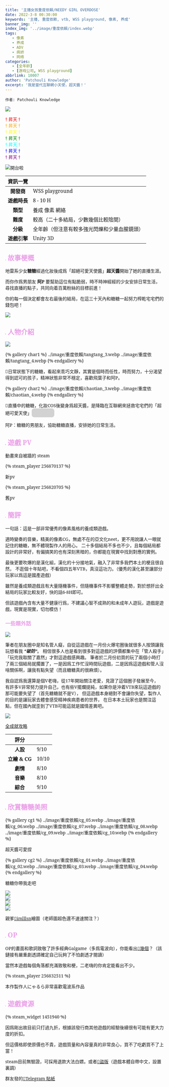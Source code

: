 ```yaml
---
title: '主播女孩重度依賴/NEEDY GIRL OVERDOSE'
date: 2022-3-8 00:30:00
keywords: '主播, 重度依赖, vtb, WSS playground, 像素, 养成'
banner_img: ''
index_img: '../image/重度依賴/index.webp'
tags:
   - 像素
   - 养成
   - ADV
   - 病娇
   - 网络
categories:
   - [全年龄]
   - [游戏公司, WSS playground]
abbrlink: 10007
author: 'Patchouli Knowledge'
excerpt: '我是當代互聯網小天使，超天醬！'
---
```


`作者: Patchouli Knowledge`

<img src="../image/重度依賴/tgpreview.jpg" class="d-none">

<p class="text-center">
  <span style="color:red;"   >† 昇天 †</span><br>
  <span style="color:orange;">† 昇天 †</span><br>
  <span style="color:yellow;">† 昇天 †</span><br>
  <span style="color:green;" >† 昇天 †</span><br>
  <span style="color:cyan;"  >† 昇天 †</span><br>
  <span style="color:blue;"  >† 昇天 †</span><br>
  <span style="color:purple;">† 昇天 †</span>
</p>

![開台啦](https://cdn.akamai.steamstatic.com/steam/apps/1451940/extras/bank_cn.gif)

| 資訊一覽     |                  |
|:--------:|:---------------- |
| **開發商**  | WSS playground |
| **遊戲時長** | 8 - 10 H          |
| **類型**   | 養成 像素 網絡         |
| **難度**   | 較高（二十多結局，少數幾個比較陰間）                |
| **分級**   | 全年齡（但注意有較多強光閃爍和少量血腥鏡頭）             |
| **遊戲引擎**   | Unity 3D             |

## <img src="../image/重度依賴/tangtang.webp" style="zoom:15%" /> <font color=#eaa0e8>故事梗概</font>

地雷系少女**糖糖**經過化妝後成爲「超絕可愛天使醬」**超天醬**開始了她的直播生涯。

而你作爲男朋友 **阿P** 要幫助這位有點脆弱，時不時神經經的少女安排日常生活，尋找直播的點子，共同向着百萬粉絲的目標前進！

你的每一個決定都會左右最後的結局，在這三十天內和糖糖一起努力榨乾宅宅們的錢包吧！

![](https://cdn.akamai.steamstatic.com/steam/apps/1451940/extras/first_CN-min.gif)

## <img src="../image/重度依賴/chaotianjiang.webp" style="zoom:15%" /> <font color=#eaa0e8>人物介紹</font>

![](../image/重度依賴/ngo_ame_cho1.webp)

<style>
 #carousel-char1 {
   aspect-ratio: 16 / 10;
 }
 .carousel.slide {
   margin-bottom: 8px;
 }
</style>

{% gallery char1 %}
../image/重度依賴/tangtang_3.webp
../image/重度依賴/tangtang_4.webp
{% endgallery %}

🔼日常狀態下的糖糖，看起來乖巧文靜，其實是個時而任性，時而努力，十分渴望得到認可的孩子，精神狀態非常不穩定，喜歡飛葉子和阿P。

{% gallery char2 %}
../image/重度依賴/chaotian_3.webp
../image/重度依賴/chaotian_4.webp
{% endgallery %}

🔼直播中的糖糖，化妝COS後變身爲超天醬，是降臨在互聯網來拯救宅宅們的「超絕可愛天使」<span class="heimu" title="你知道的太多了">媚宅主播</span>

阿P：糖糖的男朋友，協助糖糖直播，安排她的日常生活。

## <img src="../image/重度依賴/pv.webp" style="zoom:15%" /> <font color=#eaa0e8>遊戲 PV</font>

動畫來自被牆的 steam

{% steam_player 256870137 %}

<span class="text-center">新pv</span>

{% steam_player 256820705 %}

<span class="text-center">舊pv</span>

## <img src="../image/重度依賴/tangtang_1.webp" style="zoom:15%" /> <font color=#eaa0e8>簡評</font>

一句話：這是一部非常優秀的像素風格的養成類遊戲。

適時變奏的音樂，精美的像素CG，無處不在的亞文化neet，更不用說讓人一眼就記住的糖糖，無不體現製作人的用心。
二十多個結局不多也不少，且每個結局都設計的非常好，有偏搞笑的也有深刻黑暗的，你都能在現實中找到對應的實例。

最後更要吹爆的是漢化組，漢化的十分接地氣，融入了非常多我們本土的梗且很自然，
不逛個十年貼吧，不看個四五年VTB，真沒這功力。（優秀的漢化甚至讓部分玩家以爲這是國產遊戲）

雖然是養成類遊戲且有大量隨機事件，但隨機事件不影響整體走勢，對於想肝出全結局的玩家比較友好，快的話6-8H即可。

但該遊戲內含有大量不健康行爲，不建議心智不成熟的和未成年人遊玩，遊戲是遊戲，現實是現實，切勿模仿！

### <font color=#eaa0e8>一些題外話</font>

![](../image/重度依賴/screenshoot00.webp)

筆者在朋友圈中是知名管人癡，自從這遊戲在一月份火爆宅圈後就很多人按頭讓我玩想看我 ***“破防”***。
相信很多人也是看到很多對這遊戲的評價都集中在「管人殺手」「玩完我取關了嘉然」才對這遊戲感興趣。
筆者於二月份初買的玩了兩個小時打了兩三個結局就擱置了，一是因爲工作忙沒時間玩遊戲，二是因爲這遊戲和管人沒啥關係啊，讓我有點失望（而且糖糖真的很麻煩）。

我自認爲我還算是個V老嗨，從17年開始關注老愛，見證了這個圈子發展至今，
有許多V非常努力提升自己，也有些V擺爛提純，如果你是沖着VTB來玩這遊戲的那可能要失望了（首先糖糖就不是V），
但這遊戲本身絕對不會讓你失望，製作人的目的是讓玩家去體會感受精神疾病患者的世界，
在日本本土玩家也是關注這點，但在國內就歪到了VTB可能這就是國情差異吧。

![](../image/重度依賴/screenshoot01.webp)

<p class="text-center"><a href="https://steamcommunity.com/app/1451940/discussions/0/4287991687308982957/">全成就攻略</a></p>

| 評分        |      |
|:---------:|:----- |
| **人設**    | 9/10 |
| **立繪 & CG** | 10/10 |
| **劇情**    | 8/10 |
| **音樂**    | 8/10 |
| **綜合**    | 9/10 |


## <img src="../image/重度依賴/chuang.webp" style="zoom:15%" /> <font color=#eaa0e8>欣賞糖糖美照</font>

{% gallery cg1 %}
../image/重度依賴/cg_05.webp
../image/重度依賴/cg_06.webp
../image/重度依賴/cg_07.webp
../image/重度依賴/cg_08.webp
../image/重度依賴/cg_09.webp
../image/重度依賴/cg_10.webp
{% endgallery %}

<p class="text-center">超天醬可愛捏</p>

{% gallery cg2 %}
../image/重度依賴/cg_01.webp
../image/重度依賴/cg_02.webp
../image/重度依賴/cg_03.webp
../image/重度依賴/cg_04.webp
{% endgallery %}

<p class="text-center">糖糖你帶我走吧</p>

<div class="row">
  <div class="col my-1">
    <img src="../image/重度依賴/cg_12.webp" class="img-fluid">
  </div>
</div>
<div class="row">
  <div class="col-12 col-md-6 my-1">
    <img src="../image/重度依賴/cg_13.webp" class="img-fluid">
  </div>
  <div class="col-12 col-md-6 my-1">
    <img src="../image/重度依賴/cg_14.webp" class="img-fluid">
  </div>
</div>
<div class="row">
  <div class="col my-1">
    <img src="../image/重度依賴/cg_11.webp" class="img-fluid">
  </div>
</div>


<p class="text-center">親爹<a href="https://twitter.com/imlllsn">🔗️imlllsn</a>繪圖（老師圖超色還不速速關注？）</p>

## <img src="../image/重度依賴/yao.webp" style="zoom:15%" /> <font color=#eaa0e8>OP</font>

OP的畫面和歌詞致敬了許多經典Galgame（多爲電波向），你能看出[🔗️幾個](https://www.yystv.cn/p/8763)？（該鏈接有嚴重劇透請確定自己玩夠了不怕劇透才閱讀）

當然本遊戲每個角落都充滿致敬和梗，二老嗨的你肯定能看出不少。

{% steam_player 256832511 %}

<p class="text-center">本作製作人にゃるら非常喜歡電波系作品</p>

## <img src="../image/重度依賴/dui.webp" style="zoom:15%" /> <font color=#eaa0e8>遊戲資源</font>

{% steam_widget 1451940 %}

因爲剛出故目前只打過九折，根據該發行商其他遊戲的經驗後續很有可能有更大力度的折扣。

但這價格即使原價也不貴，遊戲質量和內容量真的非常良心，買不了吃虧買不了上當！

steam目前無驗證，可採用退款大法白嫖。或者[🔗️盜版](https://www.ryuugames.com/eng-needy-streamer-overdose/)（遊戲本體自帶中文，設置裏調）

群友發的[🔗️Telegram 貼紙](https://t.me/addstickers/chaotianjiang)


<style>
body {
    background: "color: black")"
}
#banner {
    background: url('')!important;
    background-color: transparent!important;
}
#toc {
     background-color: var(--board-bg-color);
     padding: 20px 10px 20px 20px;
     border-radius: 10px;
}
#board {
    backdrop-filter: blur(5px);
    -webkit-backdrop-filter: blur(5px);
   /* background-color: #3337 !important;*/
}
.full-bg-img > .mask {
  background-color: rgba(0,0,0,0) !important;
}
.page-header  {
  background-color: rgba(0,0,0,0.5);
  padding: 3px;
  border-radius: 5px;
}
:root {
  --board-bg-color: rgba(255,255,255,0.7);
}
[data-user-color-scheme='dark'] {
  --board-bg-color: rgba(0,0,0,0.85);
}
</style>
<script>
window.addEventListener('DOMContentLoaded', function() {
//document.documentElement.setAttribute('data-user-color-scheme', 'dark');
});
</script>

<script>
  let videobg = `
<style>
  .profile_animated_background {
    position: fixed;
    /*min-width: 100%;
    min-height: 100%;*/
    top: 0;
    left: 0;
    width: 100vw;
    height: 100vh;
    z-index: -5;
    overflow: hidden;
  }
  .profile_animated_background > video {
    position: absolute;
    left: 50%;
    transform: translateX(-50%);
    width: 1920px;
  }
</style>
<div class="profile_animated_background">
  <video playsinline="" autoplay="" muted="" loop="" poster="https://cdn.akamai.steamstatic.com/steamcommunity/public/images/items/1451940/1b771ff96a253c52640ff22502dfcae79cefdffe.jpg">
    <source src="https://cdn.akamai.steamstatic.com/steamcommunity/public/images/items/1451940/0e445044c223ce65901dc8610bda31e70845cf99.webm" type="video/webm">
    <source src="https://cdn.akamai.steamstatic.com/steamcommunity/public/images/items/1451940/95864db21f32e953f290dad4bd57d69ffd4bd914.mp4" type="video/mp4">
  </video>
</div>
  `
  let father = document.createElement('div');
  father.innerHTML = videobg;
  document.body.appendChild(father);
</script>

<style>
.heimu {
    display: inline-block;
    background-color: #25252533;
    color: transparent;
    text-shadow: none;
    border-radius: 8px;
    padding: 4px 8px;
    transition: all ease .2s;
}
.heimu:hover, .heimu:active,
.heimu:hover .heimu, .heimu:active .heimu {
    color: white !important;
}
.heimu:hover a, a:hover .heimu,
.heimu:active a, a:active .heimu {
    color: lightblue !important;
}
.heimu:hover .new, .heimu .new:hover, .new:hover .heimu,
.heimu:active .new, .heimu .new:active, .new:active .heimu {
    color: #BA0000 !important;
}
@font-face {
  font-family: 'bit12';
  font-style: normal;
  font-weight: 400;
  font-display: swap;
  src: local(''),
       url('https://storage-zone0.galgamer.moe/fonts-2d35/bitmap-12.woff2') format('woff2'), 
       url('https://storage-zone0.galgamer.moe/fonts-2d35/bitmap-12.ttf') format('truetype');
}
@font-face {
  font-family: 'bit9';
  font-style: normal;
  font-weight: 400;
  font-display: swap;
  src: local(''),
       url('https://storage-zone0.galgamer.moe/fonts-2d35/bitmap-9.woff2') format('woff2'), 
       url('https://storage-zone0.galgamer.moe/fonts-2d35/bitmap-9.ttf') format('truetype');
}
.index-header, .index-btm, h1, h2, h3, h4, h5, h6, .category-item {
  font-family: 'bit9', 'Noto Serif', 'Noto Serif SC', 'Noto Serif TC', 'Noto Serif JP', sans-serif;
} 
p, table, ul, ol, #subtitle { 
  font-family: 'bit12', 'Noto Serif', 'Noto sans SC', 'Noto sans TC', 'Noto sans JP', sans-serif;
}
</style>